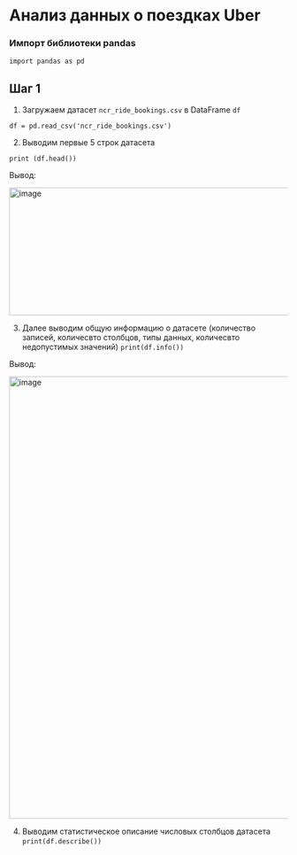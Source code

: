 # Анализ данных о поездках Uber

### Импорт библиотеки pandas
```import pandas as pd```

## Шаг 1

1. Загружаем датасет ```ncr_ride_bookings.csv``` в DataFrame ```df```

```df = pd.read_csv('ncr_ride_bookings.csv')```

2. Выводим первые 5 строк датасета

```print (df.head())```

Вывод:

<img width="666" height="231" alt="image" src="https://github.com/user-attachments/assets/42724f64-4d4f-4f02-8552-d1373d190a87" />

3. Далее выводим общую информацию о датасете (количество записей, количесвто столбцов, типы данных, количесвто недопустимых значений)
```print(df.info())```

Вывод: 

<img width="770" height="799" alt="image" src="https://github.com/user-attachments/assets/50e0d528-c412-495f-bf94-923813b2f0d8" />

4. Выводим статистическое описание числовых столбцов датасета
```print(df.describe())```
